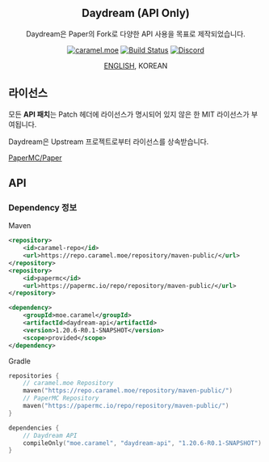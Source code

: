 <div align="center">

## Daydream (API Only)

<p>Daydream은 Paper의 Fork로 다양한 API 사용을 목표로 제작되었습니다.</p>

[![caramel.moe](https://img.shields.io/badge/made%20by.-caramel.moe-red)](https://caramel.moe)
[![Build Status](https://img.shields.io/github/actions/workflow/status/LemonCaramel/Daydream-API/daydream-api-build-1.20.yml)](https://github.com/LemonCaramel/Daydream-API/actions/workflows/daydream-api-build-1.20.yml)
[![Discord](https://img.shields.io/discord/534586842079821824.svg?label=use%20server&logo=discord&logoColor=ffffff&color=7389D8&labelColor=6A7EC2)](https://discord.gg/f9qGtYF)

[ENGLISH](README.md), KOREAN

</div>

## 라이선스

모든 **API 패치**는 Patch 헤더에 라이선스가 명시되어 있지 않은 한 MIT 라이선스가 부여됩니다.

Daydream은 Upstream 프로젝트로부터 라이선스를 상속받습니다.

[PaperMC/Paper](https://github.com/PaperMC/Paper)

## API

### Dependency 정보
Maven
```xml
<repository>
    <id>caramel-repo</id>
    <url>https://repo.caramel.moe/repository/maven-public/</url>
</repository>
<repository>
    <id>papermc</id>
    <url>https://papermc.io/repo/repository/maven-public/</url>
</repository>

<dependency>
    <groupId>moe.caramel</groupId>
    <artifactId>daydream-api</artifactId>
    <version>1.20.6-R0.1-SNAPSHOT</version>
    <scope>provided</scope>
</dependency>
```

Gradle
```kotlin
repositories {
    // caramel.moe Repository
    maven("https://repo.caramel.moe/repository/maven-public/")
    // PaperMC Repository
    maven("https://papermc.io/repo/repository/maven-public/")
}

dependencies {
    // Daydream API
    compileOnly("moe.caramel", "daydream-api", "1.20.6-R0.1-SNAPSHOT")
}
```
